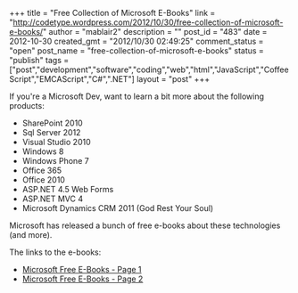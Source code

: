 +++
title = "Free Collection of Microsoft E-Books"
link = "http://codetype.wordpress.com/2012/10/30/free-collection-of-microsoft-e-books/"
author = "mablair2"
description = ""
post_id = "483"
date = 2012-10-30
created_gmt = "2012/10/30 02:49:25"
comment_status = "open"
post_name = "free-collection-of-microsoft-e-books"
status = "publish"
tags = ["post","development","software","coding","web","html","JavaScript","CoffeeScript","EMCAScript","C#",".NET"]
layout = "post"
+++

If you're a Microsoft Dev, want to learn a bit more about the following products:

  * SharePoint 2010
  * Sql Server 2012
  * Visual Studio 2010
  * Windows 8
  * Windows Phone 7
  * Office 365
  * Office 2010
  * ASP.NET 4.5 Web Forms
  * ASP.NET MVC 4
  * Microsoft Dynamics CRM 2011 (God Rest Your Soul)

Microsoft has released a bunch of free e-books about these technologies (and more).

The links to the e-books:

 * [Microsoft Free E-Books - Page 1](http://blogs.msdn.com/b/mssmallbiz/archive/2012/07/27/large-collection-of-free-microsoft-ebooks-for-you-including-sharepoint-visual-studio-windows-phone-windows-8-office-365-office-2010-sql-server-2012-azure-and-more.aspx)
 * [Microsoft Free E-Books - Page 2](http://blogs.msdn.com/b/mssmallbiz/archive/2012/07/30/another-large-collection-of-free-microsoft-ebooks-and-resource-kits-for-you-including-sharepoint-2013-office-2013-office-365-duet-2-0-azure-cloud-windows-phone-lync-dynamics-crm-and-more.aspx?wa=wsignin1.0)
